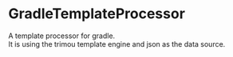 # GradleTemplateProcessor
A template processor for gradle.\
It is using the trimou template engine and json as the data source.
